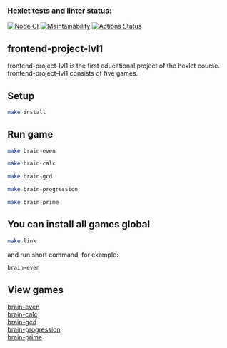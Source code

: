 ### Hexlet tests and linter status:
[![Node CI](https://github.com/denikeev/frontend-project-lvl1/actions/workflows/lint.yml/badge.svg)](https://github.com/denikeev/frontend-project-lvl1/actions/workflows/lint.yml)
[![Maintainability](https://api.codeclimate.com/v1/badges/1a811fedb0839e939026/maintainability)](https://codeclimate.com/github/denikeev/frontend-project-lvl1/maintainability)
[![Actions Status](https://github.com/denikeev/frontend-project-lvl1/workflows/hexlet-check/badge.svg)](https://github.com/denikeev/frontend-project-lvl1/actions)      

## frontend-project-lvl1

frontend-project-lvl1 is the first educational project of the hexlet course. frontend-project-lvl1 consists of five games.

## Setup

```sh
make install
```

## Run game

```sh
make brain-even
```

```sh
make brain-calc
```

```sh
make brain-gcd
```

```sh
make brain-progression
```

```sh
make brain-prime
```

## You can install all games global

```sh
make link
```

and run short command, for example:

```sh
brain-even
```

## View games
[brain-even](https://asciinema.org/a/j7m6Pd3zPaI4l5KsZj9Hj0qiz)  
[brain-calc](https://asciinema.org/a/dWCBZ2EsVdbwwhI1bPi1osbTW)  
[brain-gcd](https://asciinema.org/a/cz1qYzfSqP1tCy86GdZR422Jm)  
[brain-progression](https://asciinema.org/a/gqlN8wsKjpdfUapVvJdVVqQIb)  
[brain-prime](https://asciinema.org/a/9b0COrmttbRSN6qpFkD5lYqPU)

